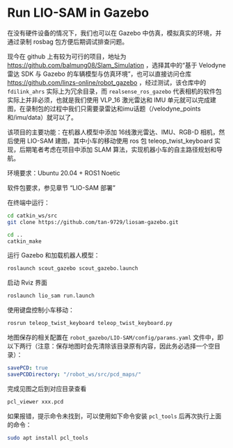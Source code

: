 # Run LIO-SAM in Gazebo

在没有硬件设备的情况下，我们也可以在 Gazebo 中仿真，模拟真实的环境，并通过录制 rosbag 包方便后期调试排查问题。

现今在 github 上有较为可行的项目，地址为 https://github.com/balmung08/Slam_Simulation ，选择其中的“基于 Velodyne 雷达 SDK 与 Gazebo 的车辆模型与仿真环境”，也可以直接访问仓库 https://github.com/linzs-online/robot_gazebo ，经过测试，该仓库中的 `fdilink_ahrs` 实际上为冗余目录，而 `realsense_ros_gazebo` 代表相机的软件包实际上并非必须，也就是我们使用 VLP_16 激光雷达和 IMU 单元就可以完成建图，在录制包的过程中我们只需要录雷达和imu话题（/velodyne_points和/imu/data）就可以了。

该项目的主要功能：在机器人模型中添加 16线激光雷达、IMU、RGB-D 相机，然后使用 LIO-SAM 建图，其中小车的移动使用 ros 包 teleop_twist_keyboard 实现，后期笔者考虑在项目中添加 SLAM 算法，实现机器小车的自主路径规划和导航。

环境要求：Ubuntu 20.04 + ROS1 Noetic

软件包要求，参见章节 “LIO-SAM 部署”

在终端中运行：
```bash
cd catkin_ws/src
git clone https://github.com/tan-9729/liosam-gazebo.git

cd ..
catkin_make
```

运行 Gazebo 和加载机器人模型：
```bash
roslaunch scout_gazebo scout_gazebo.launch
```

启动 Rviz 界面
```bash
roslaunch lio_sam run.launch
```

使用键盘控制小车移动：
```bash
rosrun teleop_twist_keyboard teleop_twist_keyboard.py
```

地图保存的相关配置在 `robot_gazebo/LIO-SAM/config/params.yaml` 文件中，即以下两行（注意：保存地图时会先清除该目录原有内容，因此务必选择一个空目录）：
```yaml
savePCD: true
savePCDDirectory: "/robot_ws/src/pcd_maps/"
```

完成见图之后到对应目录查看
```bash
pcl_viewer xxx.pcd
```

如果报错，提示命令未找到，可以使用如下命令安装 `pcl_tools` 后再次执行上面的命令：
```bash
sudo apt install pcl_tools
```